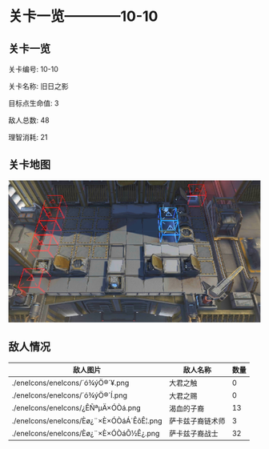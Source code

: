 # 关卡一览————10-10


## 关卡一览

关卡编号: 10-10

关卡名称: 旧日之影

目标点生命值: 3

敌人总数: 48

理智消耗: 21


## 关卡地图
![10-10](./oprMap/10-10.png)

## 敌人情况

| 敌人图片 | 敌人名称 | 数量  |
|---------|-----|-----|
| ./eneIcons/eneIcons/´ó¾ýÖ®´¥.png| 大君之触  |   0  |
| ./eneIcons/eneIcons/´ó¾ýÖ®´Í.png| 大君之赐  |   0  |
| ./eneIcons/eneIcons/¿ÊÑªµÄ×ÓÒá.png| 渴血的子裔  |   13  |
| ./eneIcons/eneIcons/Èø¿¨×È×ÓÒáÁ´ÊõÊ¦.png| 萨卡兹子裔链术师  |   3  |
| ./eneIcons/eneIcons/Èø¿¨×È×ÓÒáÕ½Ê¿.png| 萨卡兹子裔战士  |   32  |

